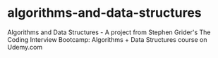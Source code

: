 # algorithms-and-data-structures
Algorithms and Data Structures - A project from Stephen Grider's The Coding Interview Bootcamp: Algorithms + Data Structures course on Udemy.com
